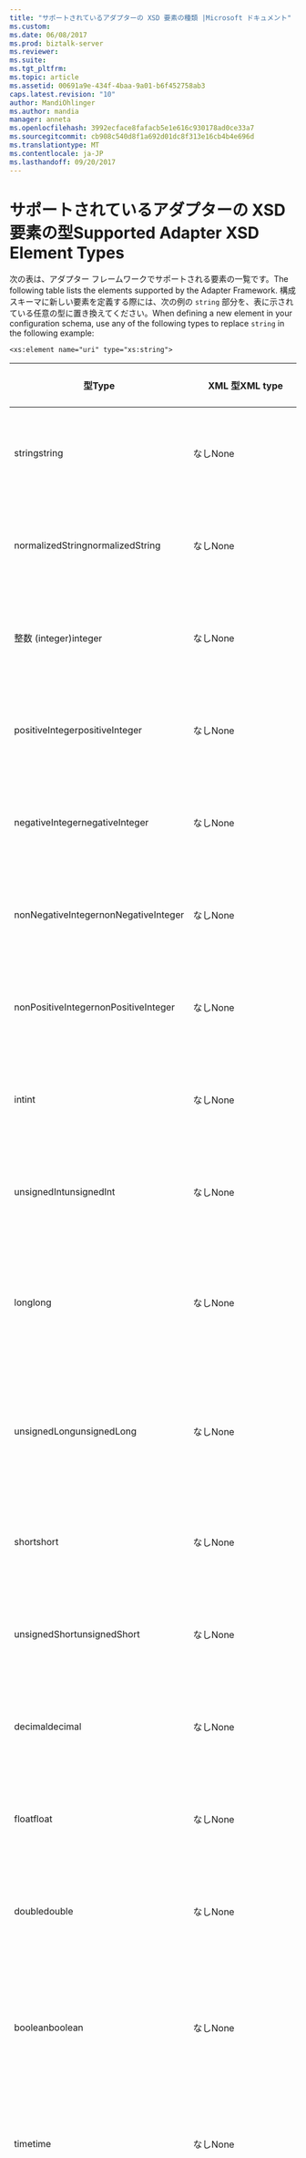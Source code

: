 ```yaml
---
title: "サポートされているアダプターの XSD 要素の種類 |Microsoft ドキュメント"
ms.custom: 
ms.date: 06/08/2017
ms.prod: biztalk-server
ms.reviewer: 
ms.suite: 
ms.tgt_pltfrm: 
ms.topic: article
ms.assetid: 00691a9e-434f-4baa-9a01-b6f452758ab3
caps.latest.revision: "10"
author: MandiOhlinger
ms.author: mandia
manager: anneta
ms.openlocfilehash: 3992ecface8fafacb5e1e616c930178ad0ce33a7
ms.sourcegitcommit: cb908c540d8f1a692d01dc8f313e16cb4b4e696d
ms.translationtype: MT
ms.contentlocale: ja-JP
ms.lasthandoff: 09/20/2017
---
```

# <a name="supported-adapter-xsd-element-types"></a><span data-ttu-id="ad33a-102">サポートされているアダプターの XSD 要素の型</span><span class="sxs-lookup"><span data-stu-id="ad33a-102">Supported Adapter XSD Element Types</span></span>
<span data-ttu-id="ad33a-103">次の表は、アダプター フレームワークでサポートされる要素の一覧です。</span><span class="sxs-lookup"><span data-stu-id="ad33a-103">The following table lists the elements supported by the Adapter Framework.</span></span> <span data-ttu-id="ad33a-104">構成スキーマに新しい要素を定義する際には、次の例の `string` 部分を、表に示されている任意の型に置き換えてください。</span><span class="sxs-lookup"><span data-stu-id="ad33a-104">When defining a new element in your configuration schema, use any of the following types to replace `string` in the following example:</span></span>  
  
```  
<xs:element name="uri" type="xs:string">  
```  
  
|<span data-ttu-id="ad33a-105">型</span><span class="sxs-lookup"><span data-stu-id="ad33a-105">Type</span></span>|<span data-ttu-id="ad33a-106">XML 型</span><span class="sxs-lookup"><span data-stu-id="ad33a-106">XML type</span></span>|<span data-ttu-id="ad33a-107">UI の動作</span><span class="sxs-lookup"><span data-stu-id="ad33a-107">UI behavior</span></span>|<span data-ttu-id="ad33a-108">その他の仕様</span><span class="sxs-lookup"><span data-stu-id="ad33a-108">Other specifics</span></span>|  
|----------|--------------|-----------------|---------------------|  
|<span data-ttu-id="ad33a-109">string</span><span class="sxs-lookup"><span data-stu-id="ad33a-109">string</span></span>|<span data-ttu-id="ad33a-110">なし</span><span class="sxs-lookup"><span data-stu-id="ad33a-110">None</span></span>|<span data-ttu-id="ad33a-111">編集ボックス。この型のみを受け取ります。</span><span class="sxs-lookup"><span data-stu-id="ad33a-111">Edit box accepting type only.</span></span>|<span data-ttu-id="ad33a-112">属性の最大/最小を制限するには</span><span class="sxs-lookup"><span data-stu-id="ad33a-112">Attribute to constrain max/min</span></span>|  
|<span data-ttu-id="ad33a-113">normalizedString</span><span class="sxs-lookup"><span data-stu-id="ad33a-113">normalizedString</span></span>|<span data-ttu-id="ad33a-114">なし</span><span class="sxs-lookup"><span data-stu-id="ad33a-114">None</span></span>|<span data-ttu-id="ad33a-115">編集ボックス。この型のみを受け取ります。</span><span class="sxs-lookup"><span data-stu-id="ad33a-115">Edit box accepting type only.</span></span>|<span data-ttu-id="ad33a-116">属性の最大/最小を制限するには</span><span class="sxs-lookup"><span data-stu-id="ad33a-116">Attribute to constrain max/min</span></span>|  
|<span data-ttu-id="ad33a-117">整数 (integer)</span><span class="sxs-lookup"><span data-stu-id="ad33a-117">integer</span></span>|<span data-ttu-id="ad33a-118">なし</span><span class="sxs-lookup"><span data-stu-id="ad33a-118">None</span></span>|<span data-ttu-id="ad33a-119">編集ボックス。この型のみを受け取ります。</span><span class="sxs-lookup"><span data-stu-id="ad33a-119">Edit box accepting type only.</span></span>|<span data-ttu-id="ad33a-120">属性の最大/最小を制限するには</span><span class="sxs-lookup"><span data-stu-id="ad33a-120">Attribute to constrain max/min</span></span>|  
|<span data-ttu-id="ad33a-121">positiveInteger</span><span class="sxs-lookup"><span data-stu-id="ad33a-121">positiveInteger</span></span>|<span data-ttu-id="ad33a-122">なし</span><span class="sxs-lookup"><span data-stu-id="ad33a-122">None</span></span>|<span data-ttu-id="ad33a-123">編集ボックス。この型のみを受け取ります。</span><span class="sxs-lookup"><span data-stu-id="ad33a-123">Edit box accepting type only.</span></span>|<span data-ttu-id="ad33a-124">属性の最大/最小を制限するには</span><span class="sxs-lookup"><span data-stu-id="ad33a-124">Attribute to constrain max/min</span></span>|  
|<span data-ttu-id="ad33a-125">negativeInteger</span><span class="sxs-lookup"><span data-stu-id="ad33a-125">negativeInteger</span></span>|<span data-ttu-id="ad33a-126">なし</span><span class="sxs-lookup"><span data-stu-id="ad33a-126">None</span></span>|<span data-ttu-id="ad33a-127">編集ボックス。この型のみを受け取ります。</span><span class="sxs-lookup"><span data-stu-id="ad33a-127">Edit box accepting type only.</span></span>|<span data-ttu-id="ad33a-128">属性の最大/最小を制限するには</span><span class="sxs-lookup"><span data-stu-id="ad33a-128">Attribute to constrain max/min</span></span>|  
|<span data-ttu-id="ad33a-129">nonNegativeInteger</span><span class="sxs-lookup"><span data-stu-id="ad33a-129">nonNegativeInteger</span></span>|<span data-ttu-id="ad33a-130">なし</span><span class="sxs-lookup"><span data-stu-id="ad33a-130">None</span></span>|<span data-ttu-id="ad33a-131">編集ボックス。この型のみを受け取ります。</span><span class="sxs-lookup"><span data-stu-id="ad33a-131">Edit box accepting type only.</span></span>|<span data-ttu-id="ad33a-132">属性の最大/最小を制限するには</span><span class="sxs-lookup"><span data-stu-id="ad33a-132">Attribute to constrain max/min</span></span>|  
|<span data-ttu-id="ad33a-133">nonPositiveInteger</span><span class="sxs-lookup"><span data-stu-id="ad33a-133">nonPositiveInteger</span></span>|<span data-ttu-id="ad33a-134">なし</span><span class="sxs-lookup"><span data-stu-id="ad33a-134">None</span></span>|<span data-ttu-id="ad33a-135">編集ボックス。この型のみを受け取ります。</span><span class="sxs-lookup"><span data-stu-id="ad33a-135">Edit box accepting type only.</span></span>|<span data-ttu-id="ad33a-136">属性の最大/最小を制限するには</span><span class="sxs-lookup"><span data-stu-id="ad33a-136">Attribute to constrain max/min</span></span>|  
|<span data-ttu-id="ad33a-137">int</span><span class="sxs-lookup"><span data-stu-id="ad33a-137">int</span></span>|<span data-ttu-id="ad33a-138">なし</span><span class="sxs-lookup"><span data-stu-id="ad33a-138">None</span></span>|<span data-ttu-id="ad33a-139">編集ボックス。この型のみを受け取ります。</span><span class="sxs-lookup"><span data-stu-id="ad33a-139">Edit box accepting type only.</span></span>|<span data-ttu-id="ad33a-140">属性の最大/最小を制限するには</span><span class="sxs-lookup"><span data-stu-id="ad33a-140">Attribute to constrain max/min</span></span>|  
|<span data-ttu-id="ad33a-141">unsignedInt</span><span class="sxs-lookup"><span data-stu-id="ad33a-141">unsignedInt</span></span>|<span data-ttu-id="ad33a-142">なし</span><span class="sxs-lookup"><span data-stu-id="ad33a-142">None</span></span>|<span data-ttu-id="ad33a-143">編集ボックス。この型のみを受け取ります。</span><span class="sxs-lookup"><span data-stu-id="ad33a-143">Edit box accepting type only.</span></span>|<span data-ttu-id="ad33a-144">属性の最大/最小を制限するには</span><span class="sxs-lookup"><span data-stu-id="ad33a-144">Attribute to constrain max/min</span></span>|  
|<span data-ttu-id="ad33a-145">long</span><span class="sxs-lookup"><span data-stu-id="ad33a-145">long</span></span>|<span data-ttu-id="ad33a-146">なし</span><span class="sxs-lookup"><span data-stu-id="ad33a-146">None</span></span>|<span data-ttu-id="ad33a-147">編集ボックス。この型の 10 進数のみを受け取ります。</span><span class="sxs-lookup"><span data-stu-id="ad33a-147">Edit box accepting type only and a decimal.</span></span>|<span data-ttu-id="ad33a-148">属性の最大/最小を制限するには</span><span class="sxs-lookup"><span data-stu-id="ad33a-148">Attribute to constrain max/min</span></span>|  
|<span data-ttu-id="ad33a-149">unsignedLong</span><span class="sxs-lookup"><span data-stu-id="ad33a-149">unsignedLong</span></span>|<span data-ttu-id="ad33a-150">なし</span><span class="sxs-lookup"><span data-stu-id="ad33a-150">None</span></span>|<span data-ttu-id="ad33a-151">編集ボックス。この型の 10 進数のみを受け取ります。</span><span class="sxs-lookup"><span data-stu-id="ad33a-151">Edit box accepting type only and a decimal.</span></span>|<span data-ttu-id="ad33a-152">最大および最小を制限する属性</span><span class="sxs-lookup"><span data-stu-id="ad33a-152">Attribute to constraint max/min</span></span>|  
|<span data-ttu-id="ad33a-153">short</span><span class="sxs-lookup"><span data-stu-id="ad33a-153">short</span></span>|<span data-ttu-id="ad33a-154">なし</span><span class="sxs-lookup"><span data-stu-id="ad33a-154">None</span></span>|<span data-ttu-id="ad33a-155">編集ボックス。この型のみを受け取ります。</span><span class="sxs-lookup"><span data-stu-id="ad33a-155">Edit box accepting type only.</span></span>|<span data-ttu-id="ad33a-156">属性の最大/最小を制限するには</span><span class="sxs-lookup"><span data-stu-id="ad33a-156">Attribute to constrain max/min</span></span>|  
|<span data-ttu-id="ad33a-157">unsignedShort</span><span class="sxs-lookup"><span data-stu-id="ad33a-157">unsignedShort</span></span>|<span data-ttu-id="ad33a-158">なし</span><span class="sxs-lookup"><span data-stu-id="ad33a-158">None</span></span>|<span data-ttu-id="ad33a-159">編集ボックス。この型のみを受け取ります。</span><span class="sxs-lookup"><span data-stu-id="ad33a-159">Edit box accepting type only.</span></span>|<span data-ttu-id="ad33a-160">属性の最大/最小を制限するには</span><span class="sxs-lookup"><span data-stu-id="ad33a-160">Attribute to constrain max/min</span></span>|  
|<span data-ttu-id="ad33a-161">decimal</span><span class="sxs-lookup"><span data-stu-id="ad33a-161">decimal</span></span>|<span data-ttu-id="ad33a-162">なし</span><span class="sxs-lookup"><span data-stu-id="ad33a-162">None</span></span>|<span data-ttu-id="ad33a-163">編集ボックス。この型のみを受け取ります。</span><span class="sxs-lookup"><span data-stu-id="ad33a-163">Edit box accepting type only.</span></span>|<span data-ttu-id="ad33a-164">属性の最大/最小を制限するには</span><span class="sxs-lookup"><span data-stu-id="ad33a-164">Attribute to constrain max/min</span></span>|  
|<span data-ttu-id="ad33a-165">float</span><span class="sxs-lookup"><span data-stu-id="ad33a-165">float</span></span>|<span data-ttu-id="ad33a-166">なし</span><span class="sxs-lookup"><span data-stu-id="ad33a-166">None</span></span>|<span data-ttu-id="ad33a-167">編集ボックス。この型のみを受け取ります。</span><span class="sxs-lookup"><span data-stu-id="ad33a-167">Edit box accepting type only.</span></span>|<span data-ttu-id="ad33a-168">属性の最大/最小を制限するには</span><span class="sxs-lookup"><span data-stu-id="ad33a-168">Attribute to constrain max/min</span></span>|  
|<span data-ttu-id="ad33a-169">double</span><span class="sxs-lookup"><span data-stu-id="ad33a-169">double</span></span>|<span data-ttu-id="ad33a-170">なし</span><span class="sxs-lookup"><span data-stu-id="ad33a-170">None</span></span>|<span data-ttu-id="ad33a-171">編集ボックス。この型のみを受け取ります。</span><span class="sxs-lookup"><span data-stu-id="ad33a-171">Edit box accepting type only.</span></span>|<span data-ttu-id="ad33a-172">属性の最大/最小を制限するには</span><span class="sxs-lookup"><span data-stu-id="ad33a-172">Attribute to constrain max/min</span></span>|  
|<span data-ttu-id="ad33a-173">boolean</span><span class="sxs-lookup"><span data-stu-id="ad33a-173">boolean</span></span>|<span data-ttu-id="ad33a-174">なし</span><span class="sxs-lookup"><span data-stu-id="ad33a-174">None</span></span>|<span data-ttu-id="ad33a-175">ドロップダウン リスト。ブール値が表示されます。</span><span class="sxs-lookup"><span data-stu-id="ad33a-175">Drop-down list populated with Boolean values.</span></span>|<span data-ttu-id="ad33a-176">なし</span><span class="sxs-lookup"><span data-stu-id="ad33a-176">None</span></span>|  
|<span data-ttu-id="ad33a-177">time</span><span class="sxs-lookup"><span data-stu-id="ad33a-177">time</span></span>|<span data-ttu-id="ad33a-178">なし</span><span class="sxs-lookup"><span data-stu-id="ad33a-178">None</span></span>|<span data-ttu-id="ad33a-179">編集ボックス。この型のみを受け取ります。</span><span class="sxs-lookup"><span data-stu-id="ad33a-179">Edit box accepting type only.</span></span>|<span data-ttu-id="ad33a-180">なし</span><span class="sxs-lookup"><span data-stu-id="ad33a-180">None</span></span>|  
|<span data-ttu-id="ad33a-181">dateTime</span><span class="sxs-lookup"><span data-stu-id="ad33a-181">dateTime</span></span>|<span data-ttu-id="ad33a-182">なし</span><span class="sxs-lookup"><span data-stu-id="ad33a-182">None</span></span>|<span data-ttu-id="ad33a-183">編集ボックス。この型のみを受け取ります。</span><span class="sxs-lookup"><span data-stu-id="ad33a-183">Edit box accepting type only.</span></span> <span data-ttu-id="ad33a-184">フィールド領域の最後には省略記号ボタンが表示されます。</span><span class="sxs-lookup"><span data-stu-id="ad33a-184">An ellipsis appears at the end of the field area.</span></span> <span data-ttu-id="ad33a-185">省略記号ボタンをクリックすると、カレンダーが表示されます。</span><span class="sxs-lookup"><span data-stu-id="ad33a-185">Click the ellipsis and the calendar appears.</span></span>|<span data-ttu-id="ad33a-186">なし</span><span class="sxs-lookup"><span data-stu-id="ad33a-186">None</span></span>|  
|<span data-ttu-id="ad33a-187">date</span><span class="sxs-lookup"><span data-stu-id="ad33a-187">date</span></span>|<span data-ttu-id="ad33a-188">なし</span><span class="sxs-lookup"><span data-stu-id="ad33a-188">None</span></span>|<span data-ttu-id="ad33a-189">編集ボックス。この型のみを受け取ります。</span><span class="sxs-lookup"><span data-stu-id="ad33a-189">Edit box accepting type only.</span></span> <span data-ttu-id="ad33a-190">フィールド領域の最後には省略記号ボタンが表示されます。</span><span class="sxs-lookup"><span data-stu-id="ad33a-190">An ellipsis appears at the end of the field area.</span></span> <span data-ttu-id="ad33a-191">省略記号ボタンをクリックすると、カレンダーが表示されます。</span><span class="sxs-lookup"><span data-stu-id="ad33a-191">Click the ellipsis and the calendar appears.</span></span>|<span data-ttu-id="ad33a-192">なし</span><span class="sxs-lookup"><span data-stu-id="ad33a-192">None</span></span>|  
|<span data-ttu-id="ad33a-193">gMonth</span><span class="sxs-lookup"><span data-stu-id="ad33a-193">gMonth</span></span>|<span data-ttu-id="ad33a-194">なし</span><span class="sxs-lookup"><span data-stu-id="ad33a-194">None</span></span>|<span data-ttu-id="ad33a-195">編集ボックス。この型のみを受け取ります。</span><span class="sxs-lookup"><span data-stu-id="ad33a-195">Edit box accepting type only.</span></span>|<span data-ttu-id="ad33a-196">この値は文字列であり、想定どおりの動作が行なわれない場合があります。</span><span class="sxs-lookup"><span data-stu-id="ad33a-196">This value is a string and thus may not perform as expected.</span></span> <span data-ttu-id="ad33a-197">月の値を保持するには、制限付きの xsd:int 型を使用する方法もあります。</span><span class="sxs-lookup"><span data-stu-id="ad33a-197">Consider using xsd:int types with restrictions to hold the month value instead.</span></span>|  
|<span data-ttu-id="ad33a-198">gYear</span><span class="sxs-lookup"><span data-stu-id="ad33a-198">gYear</span></span>|<span data-ttu-id="ad33a-199">なし</span><span class="sxs-lookup"><span data-stu-id="ad33a-199">None</span></span>|<span data-ttu-id="ad33a-200">編集ボックス。この型のみを受け取ります。</span><span class="sxs-lookup"><span data-stu-id="ad33a-200">Edit box accepting type only.</span></span>|<span data-ttu-id="ad33a-201">この値は文字列であり、想定どおりの動作が行なわれない場合があります。</span><span class="sxs-lookup"><span data-stu-id="ad33a-201">This value is a string and thus may not perform as expected.</span></span> <span data-ttu-id="ad33a-202">年の値を保持するには、制限付きの xsd:int 型を使用する方法もあります。</span><span class="sxs-lookup"><span data-stu-id="ad33a-202">Consider using xsd:int types with restrictions to hold the year value instead.</span></span>|  
|<span data-ttu-id="ad33a-203">gYearMonth</span><span class="sxs-lookup"><span data-stu-id="ad33a-203">gYearMonth</span></span>|<span data-ttu-id="ad33a-204">なし</span><span class="sxs-lookup"><span data-stu-id="ad33a-204">None</span></span>|<span data-ttu-id="ad33a-205">編集ボックス。この型のみを受け取ります。</span><span class="sxs-lookup"><span data-stu-id="ad33a-205">Edit box accepting type only.</span></span>|<span data-ttu-id="ad33a-206">この値は文字列であり、想定どおりの動作が行なわれない場合があります。</span><span class="sxs-lookup"><span data-stu-id="ad33a-206">This value is a string and thus may not perform as expected.</span></span> <span data-ttu-id="ad33a-207">年と月の値を保持するには、制限付きの xsd:int 型を使用する方法もあります。</span><span class="sxs-lookup"><span data-stu-id="ad33a-207">Consider using xsd:int types with restrictions to hold the year and month value instead.</span></span>|  
|<span data-ttu-id="ad33a-208">gDay</span><span class="sxs-lookup"><span data-stu-id="ad33a-208">gDay</span></span>|<span data-ttu-id="ad33a-209">なし</span><span class="sxs-lookup"><span data-stu-id="ad33a-209">None</span></span>|<span data-ttu-id="ad33a-210">編集ボックス。この型のみを受け取ります。</span><span class="sxs-lookup"><span data-stu-id="ad33a-210">Edit box accepting type only.</span></span>|<span data-ttu-id="ad33a-211">この値は文字列であり、想定どおりの動作が行なわれない場合があります。</span><span class="sxs-lookup"><span data-stu-id="ad33a-211">This value is a string and thus may not perform as expected.</span></span> <span data-ttu-id="ad33a-212">日の値を保持するには、制限付きの xsd:int 型を使用する方法もあります。</span><span class="sxs-lookup"><span data-stu-id="ad33a-212">Consider using xsd:int types with restrictions to hold the day value instead.</span></span>|  
|<span data-ttu-id="ad33a-213">gMonthDay</span><span class="sxs-lookup"><span data-stu-id="ad33a-213">gMonthDay</span></span>|<span data-ttu-id="ad33a-214">なし</span><span class="sxs-lookup"><span data-stu-id="ad33a-214">None</span></span>|<span data-ttu-id="ad33a-215">編集ボックス。この型のみを受け取ります。</span><span class="sxs-lookup"><span data-stu-id="ad33a-215">Edit box accepting type only.</span></span>|<span data-ttu-id="ad33a-216">この値は文字列であり、想定どおりの動作が行なわれない場合があります。</span><span class="sxs-lookup"><span data-stu-id="ad33a-216">This value is a string and thus may not perform as expected.</span></span> <span data-ttu-id="ad33a-217">月と日の値を保持するには、制限付きの xsd:int 型を使用する方法もあります。</span><span class="sxs-lookup"><span data-stu-id="ad33a-217">Consider using xsd:int types with restrictions to hold the month and day value instead.</span></span>|  
|<span data-ttu-id="ad33a-218">名前</span><span class="sxs-lookup"><span data-stu-id="ad33a-218">Name</span></span>|<span data-ttu-id="ad33a-219">なし</span><span class="sxs-lookup"><span data-stu-id="ad33a-219">None</span></span>|<span data-ttu-id="ad33a-220">編集ボックス。この型のみを受け取ります。</span><span class="sxs-lookup"><span data-stu-id="ad33a-220">Edit box accepting type only.</span></span>|<span data-ttu-id="ad33a-221">なし</span><span class="sxs-lookup"><span data-stu-id="ad33a-221">None</span></span>|  
|<span data-ttu-id="ad33a-222">NCName</span><span class="sxs-lookup"><span data-stu-id="ad33a-222">NCName</span></span>|<span data-ttu-id="ad33a-223">なし</span><span class="sxs-lookup"><span data-stu-id="ad33a-223">None</span></span>|<span data-ttu-id="ad33a-224">編集ボックス。この型のみを受け取ります。</span><span class="sxs-lookup"><span data-stu-id="ad33a-224">Edit box accepting type only.</span></span>|<span data-ttu-id="ad33a-225">なし</span><span class="sxs-lookup"><span data-stu-id="ad33a-225">None</span></span>|  
|<span data-ttu-id="ad33a-226">anyURI</span><span class="sxs-lookup"><span data-stu-id="ad33a-226">anyURI</span></span>|<span data-ttu-id="ad33a-227">なし</span><span class="sxs-lookup"><span data-stu-id="ad33a-227">None</span></span>|<span data-ttu-id="ad33a-228">編集ボックス。この型のみを受け取ります。</span><span class="sxs-lookup"><span data-stu-id="ad33a-228">Edit box accepting type only.</span></span>|<span data-ttu-id="ad33a-229">なし</span><span class="sxs-lookup"><span data-stu-id="ad33a-229">None</span></span>|  
|<span data-ttu-id="ad33a-230">Sequence</span><span class="sxs-lookup"><span data-stu-id="ad33a-230">Sequence</span></span>|<span data-ttu-id="ad33a-231">"Sequence" スキーマ要素</span><span class="sxs-lookup"><span data-stu-id="ad33a-231">"Sequence" Schema Element</span></span>|<span data-ttu-id="ad33a-232">なし</span><span class="sxs-lookup"><span data-stu-id="ad33a-232">None</span></span>|<span data-ttu-id="ad33a-233">なし</span><span class="sxs-lookup"><span data-stu-id="ad33a-233">None</span></span>|  
|<span data-ttu-id="ad33a-234">グループ</span><span class="sxs-lookup"><span data-stu-id="ad33a-234">Groups</span></span>|<span data-ttu-id="ad33a-235">なし</span><span class="sxs-lookup"><span data-stu-id="ad33a-235">None</span></span>|<span data-ttu-id="ad33a-236">"+" または "-" 記号。グループ内のすべてのフィールドを展開するか折りたたみます。</span><span class="sxs-lookup"><span data-stu-id="ad33a-236">A "+" or "-" sign that expands or collapses all fields within the group.</span></span><br /><br /> <span data-ttu-id="ad33a-237">プロパティ ページの右側は編集できません。</span><span class="sxs-lookup"><span data-stu-id="ad33a-237">No edit functionality on the right side of the property page.</span></span>|<span data-ttu-id="ad33a-238">なし</span><span class="sxs-lookup"><span data-stu-id="ad33a-238">None</span></span>|  
|<span data-ttu-id="ad33a-239">[ファイル名]</span><span class="sxs-lookup"><span data-stu-id="ad33a-239">File Name</span></span>|<span data-ttu-id="ad33a-240">FileName</span><span class="sxs-lookup"><span data-stu-id="ad33a-240">FileName</span></span>|<span data-ttu-id="ad33a-241">フィールド領域の最後には省略記号ボタンが表示されます。</span><span class="sxs-lookup"><span data-stu-id="ad33a-241">An ellipsis appears at the end of the field area.</span></span> <span data-ttu-id="ad33a-242">省略記号ボタンをクリックし、 **Windows FileOpen**  ダイアログ ボックスが表示されたら、ファイルの選択可能になります。</span><span class="sxs-lookup"><span data-stu-id="ad33a-242">Click the ellipsis and the **Windows FileOpen** dialog box appears, allowing selection of a file.</span></span>|<span data-ttu-id="ad33a-243">なし</span><span class="sxs-lookup"><span data-stu-id="ad33a-243">None</span></span>|  
|<span data-ttu-id="ad33a-244">Folder Name</span><span class="sxs-lookup"><span data-stu-id="ad33a-244">Folder Name</span></span>|<span data-ttu-id="ad33a-245">FolderName</span><span class="sxs-lookup"><span data-stu-id="ad33a-245">FolderName</span></span>|<span data-ttu-id="ad33a-246">フィールド領域の最後には省略記号ボタンが表示されます。</span><span class="sxs-lookup"><span data-stu-id="ad33a-246">An ellipsis appears at the end of the field area.</span></span> <span data-ttu-id="ad33a-247">省略記号ボタンをクリックし、 **Windows Folder Open**  ダイアログ ボックスでフォルダーを選択することができます。</span><span class="sxs-lookup"><span data-stu-id="ad33a-247">Click the ellipsis and the **Windows Folder Open** dialog box appears allowing selection of a folder.</span></span>|<span data-ttu-id="ad33a-248">なし</span><span class="sxs-lookup"><span data-stu-id="ad33a-248">None</span></span>|  
|<span data-ttu-id="ad33a-249">SSO App ID</span><span class="sxs-lookup"><span data-stu-id="ad33a-249">SSO App ID</span></span>|<span data-ttu-id="ad33a-250">SSOAppID</span><span class="sxs-lookup"><span data-stu-id="ad33a-250">SSOAppID</span></span>|<span data-ttu-id="ad33a-251">ドロップダウン リスト。SSO アプリケーションの一覧が表示されます。</span><span class="sxs-lookup"><span data-stu-id="ad33a-251">Drop-down list populated with the SSO Application list</span></span>|<span data-ttu-id="ad33a-252">なし</span><span class="sxs-lookup"><span data-stu-id="ad33a-252">None</span></span>|  
|<span data-ttu-id="ad33a-253">Password</span><span class="sxs-lookup"><span data-stu-id="ad33a-253">Password</span></span>|<span data-ttu-id="ad33a-254">Password</span><span class="sxs-lookup"><span data-stu-id="ad33a-254">Password</span></span>|<span data-ttu-id="ad33a-255">編集ボックス。クリア テキストではなく "*" が表示されます。</span><span class="sxs-lookup"><span data-stu-id="ad33a-255">Edit box with "*" appearing instead of clear text.</span></span>|<span data-ttu-id="ad33a-256">なし</span><span class="sxs-lookup"><span data-stu-id="ad33a-256">None</span></span>|  
  
## <a name="see-also"></a><span data-ttu-id="ad33a-257">参照</span><span class="sxs-lookup"><span data-stu-id="ad33a-257">See Also</span></span>  
 [<span data-ttu-id="ad33a-258">アダプターのデザインに関する問題</span><span class="sxs-lookup"><span data-stu-id="ad33a-258">Adapter Design Issues</span></span>](../core/adapter-design-issues.md)